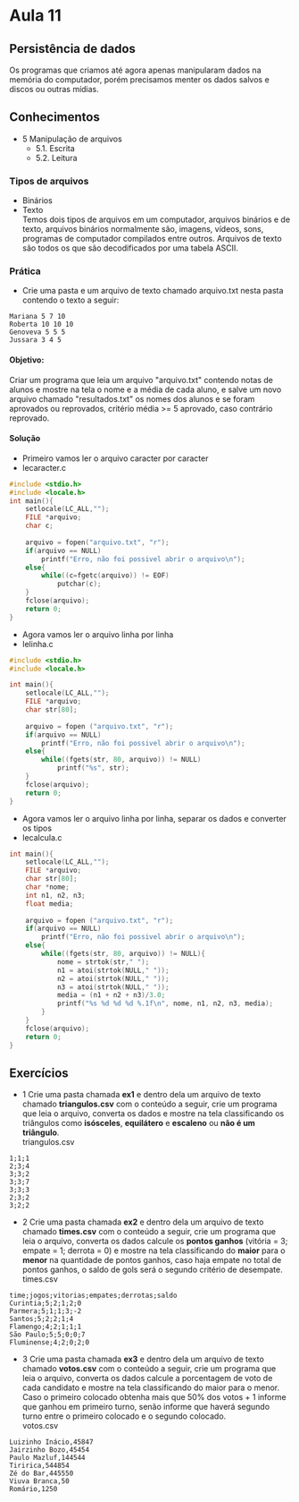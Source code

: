 # Aula 11
## Persistência de dados
Os programas que criamos até agora apenas manipularam dados na memória do computador, porém precisamos menter os dados salvos e discos ou outras mídias.
## Conhecimentos
- 5 Manipulação de arquivos
	- 5.1. Escrita
	- 5.2. Leitura

### Tipos de arquivos
- Binários
- Texto
<br>Temos dois tipos de arquivos em um computador, arquivos binários e de texto, arquivos binários normalmente são, imagens, vídeos, sons, programas de computador compilados entre outros. Arquivos de texto são todos os que são decodificados por uma tabela ASCII.

### Prática
- Crie uma pasta e um arquivo de texto chamado arquivo.txt nesta pasta contendo o texto a seguir:
```
Mariana 5 7 10
Roberta 10 10 10
Genoveva 5 5 5
Jussara 3 4 5
```
#### Objetivo:
Criar um programa que leia um arquivo "arquivo.txt" contendo notas de alunos e mostre na tela o nome e a média de cada aluno, e salve um novo arquivo chamado "resultados.txt" os nomes dos alunos e se foram aprovados ou reprovados, critério média >= 5 aprovado, caso contrário reprovado.
#### Solução
- Primeiro vamos ler o arquivo caracter por caracter
- lecaracter.c
```c
#include <stdio.h>
#include <locale.h>
int main(){
    setlocale(LC_ALL,"");
    FILE *arquivo;
    char c;
    
    arquivo = fopen("arquivo.txt", "r");
    if(arquivo == NULL)
        printf("Erro, não foi possivel abrir o arquivo\n");
    else{
        while((c=fgetc(arquivo)) != EOF)
            putchar(c);
    }
    fclose(arquivo);
    return 0;
}
```
- Agora vamos ler o arquivo linha por linha
- lelinha.c
```c
#include <stdio.h>
#include <locale.h>

int main(){
	setlocale(LC_ALL,"");
	FILE *arquivo;
	char str[80];
	
	arquivo = fopen ("arquivo.txt", "r");
	if(arquivo == NULL)
		printf("Erro, não foi possivel abrir o arquivo\n");
	else{
		while((fgets(str, 80, arquivo)) != NULL)
  			printf("%s", str);
	}
	fclose(arquivo);
	return 0;
}
```
- Agora vamos ler o arquivo linha por linha, separar os dados e converter os tipos
- lecalcula.c
```c
int main(){
	setlocale(LC_ALL,"");
	FILE *arquivo;
	char str[80];
	char *nome;
	int n1, n2, n3;
	float media;
	
	arquivo = fopen ("arquivo.txt", "r");
	if(arquivo == NULL)
		printf("Erro, não foi possivel abrir o arquivo\n");
	else{
		while((fgets(str, 80, arquivo)) != NULL){
			nome = strtok(str," ");
			n1 = atoi(strtok(NULL," "));
			n2 = atoi(strtok(NULL," "));
			n3 = atoi(strtok(NULL," "));
			media = (n1 + n2 + n3)/3.0;
			printf("%s %d %d %d %.1f\n", nome, n1, n2, n3, media);
		}
	}
	fclose(arquivo);
	return 0;
}
```
## Exercícios
- 1 Crie uma pasta chamada **ex1** e dentro dela um arquivo de texto chamado **triangulos.csv** com o conteúdo a seguir, crie um programa que leia o arquivo, converta os dados e mostre na tela classificando os triângulos como **isósceles**, **equilátero** e **escaleno** ou **não é um triângulo**.
<br>triangulos.csv
```csv
1;1;1
2;3;4
3;3;2
3;3;7
3;3;3
2;3;2
3;2;2
```

- 2 Crie uma pasta chamada **ex2** e dentro dela um arquivo de texto chamado **times.csv** com o conteúdo a seguir, crie um programa que leia o arquivo, converta os dados calcule os **pontos ganhos** (vitória = 3; empate = 1; derrota = 0) e mostre na tela classificando do **maior** para o **menor** na quantidade de pontos ganhos, caso haja empate no total de pontos ganhos, o saldo de gols será o segundo critério de desempate.
<br>times.csv
```csv
time;jogos;vitorias;empates;derrotas;saldo
Curintia;5;2;1;2;0
Parmera;5;1;1;3;-2
Santos;5;2;2;1;4
Flamengo;4;2;1;1;1
São Paulo;5;5;0;0;7
Fluminense;4;2;0;2;0
```

- 3 Crie uma pasta chamada **ex3** e dentro dela um arquivo de texto chamado **votos.csv** com o conteúdo a seguir, crie um programa que leia o arquivo, converta os dados calcule a porcentagem de voto de cada candidato e mostre na tela classificando do maior para o menor. Caso o primeiro colocado obtenha mais que 50% dos votos + 1 informe que ganhou em primeiro turno, senão informe que haverá segundo turno entre o primeiro colocado e o segundo colocado.
<br>votos.csv
```csv
Luizinho Inácio,45847
Jairzinho Bozo,45454
Paulo Mazluf,144544
Tiririca,544854
Zé do Bar,445550
Viuva Branca,50
Romário,1250
```